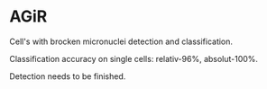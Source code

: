 # AGiR

Cell's with brocken micronuclei detection and classification.

Classification accuracy on single cells: relativ-96%, absolut-100%.

Detection needs to be finished.
